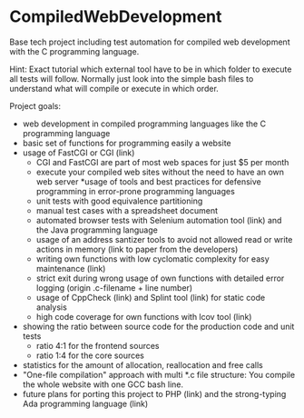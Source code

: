 # CompiledWebDevelopment
Base tech project including test automation for compiled web development with the C programming language.

Hint:
Exact tutorial which external tool have to be in which folder to execute all tests will follow.
Normally just look into the simple bash files to understand what will compile or execute in which order.

Project goals:

* web development in compiled programming languages like the C programming language
* basic set of functions for programming easily a website
* usage of FastCGI or CGI (link)
  * CGI and FastCGI are part of most web spaces for just $5 per month
  * execute your compiled web sites without the need to have an own web server
*usage of tools and best practices for defensive programming in error-prone programming languages
  * unit tests with good equivalence partitioning
  * manual test cases with a spreadsheet document
  * automated browser tests with Selenium automation tool (link) and the Java programming language
  * usage of an address santizer tools to avoid not allowed read or write actions in memory (link to paper from the developers)
  * writing own functions with low cyclomatic complexity for easy maintenance (link)
  * strict exit during wrong usage of own functions with detailed error logging (origin .c-filename + line number)
  * usage of CppCheck (link) and Splint tool (link) for static code analysis
  * high code coverage for own functions with lcov tool (link)
* showing the ratio between source code for the production code and unit tests
  * ratio 4:1 for the frontend sources
  * ratio 1:4 for the core sources
* statistics for the amount of allocation, reallocation and free calls
* "One-file compilation" approach with multi *.c file structure: You compile the whole website with one GCC bash line.
* future plans for porting this project to PHP (link) and the strong-typing Ada programming language (link)
